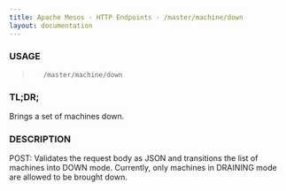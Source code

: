 ```yaml
---
title: Apache Mesos - HTTP Endpoints - /master/machine/down
layout: documentation
---
```

<!--- This is an automatically generated file. DO NOT EDIT! --->

### USAGE ###
>        /master/machine/down

### TL;DR; ###
Brings a set of machines down.

### DESCRIPTION ###
POST: Validates the request body as JSON and transitions
  the list of machines into DOWN mode.  Currently, only
  machines in DRAINING mode are allowed to be brought down.